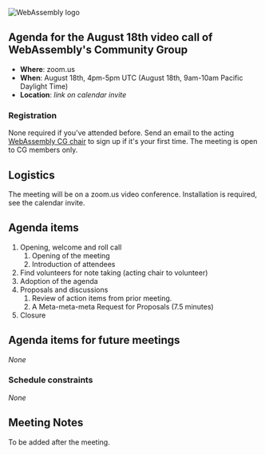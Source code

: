 ![WebAssembly logo](/images/WebAssembly.png)

## Agenda for the August 18th video call of WebAssembly's Community Group

- **Where**: zoom.us
- **When**: August 18th, 4pm-5pm UTC (August 18th, 9am-10am Pacific Daylight Time)
- **Location**: *link on calendar invite*

### Registration

None required if you've attended before. Send an email to the acting [WebAssembly CG chair](mailto:webassembly-cg-chair@chromium.org)
to sign up if it's your first time. The meeting is open to CG members only.

## Logistics

The meeting will be on a zoom.us video conference.
Installation is required, see the calendar invite.

## Agenda items

1. Opening, welcome and roll call
    1. Opening of the meeting
    1. Introduction of attendees
1. Find volunteers for note taking (acting chair to volunteer)
1. Adoption of the agenda
1. Proposals and discussions
    1. Review of action items from prior meeting.
    1. A Meta-meta-meta Request for Proposals (7.5 minutes)
1. Closure

## Agenda items for future meetings

*None*

### Schedule constraints

*None*

## Meeting Notes
To be added after the meeting.

